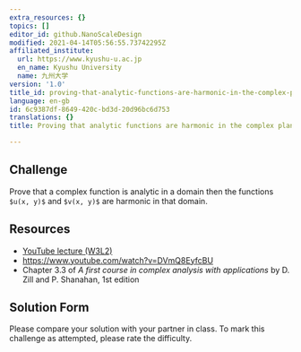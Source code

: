 ```yaml
---
extra_resources: {}
topics: []
editor_id: github.NanoScaleDesign
modified: 2021-04-14T05:56:55.73742295Z
affiliated_institute:
  url: https://www.kyushu-u.ac.jp
  en_name: Kyushu University
  name: 九州大学
version: '1.0'
title_id: proving-that-analytic-functions-are-harmonic-in-the-complex-plane
language: en-gb
id: 6c9387df-8649-420c-bd3d-20d96bc6d753
translations: {}
title: Proving that analytic functions are harmonic in the complex plane

---
```


## Challenge
Prove that a complex function is analytic in a domain then the functions `$u(x, y)$` and `$v(x, y)$` are harmonic in that domain.

## Resources
- [YouTube lecture (W3L2)](https://www.youtube.com/watch?v=GvOzQXIbVts&list=PLi7yHjesblV0sSfZzWdSUXGO683n_nJdQ&index=12)
- https://www.youtube.com/watch?v=DVmQ8EyfcBU
- Chapter 3.3 of *A first course in complex analysis with applications* by D. Zill and P. Shanahan, 1st edition


## Solution Form
Please compare your solution with your partner in class.
To mark this challenge as attempted, please rate the difficulty.